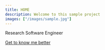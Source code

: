 ```yaml
---
title: HOME
description: Welcome to this sample project
images: ["/images/sample.jpg"]
---
```


Research Software Engineer 



[Get to know me better](/about "Get to know me better")
